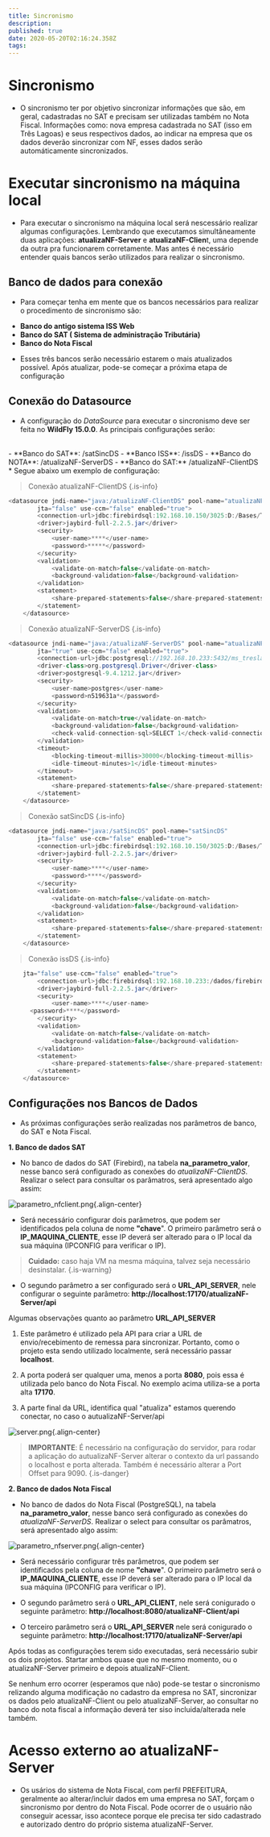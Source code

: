 ```yaml
---
title: Sincronismo
description: 
published: true
date: 2020-05-20T02:16:24.358Z
tags: 
---
```


# Sincronismo

* O sincronismo ter por objetivo sincronizar informações que são, em geral, cadastradas no SAT e precisam ser utilizadas também no Nota Fiscal. Informações como: nova empresa cadastrada no SAT (isso em Três Lagoas) e seus respectivos dados, ao indicar na empresa que os dados deverão sincronizar com NF, esses dados serão automáticamente sincronizados.


# Executar sincronismo na máquina local

* Para executar o sincronismo na máquina local será nescessário realizar algumas configurações. Lembrando que executamos simultâneamente duas aplicações: **atualizaNF-Server** e **atualizaNF-Clien**t, uma depende da outra pra funcionarem corretamente. Mas antes é necessário entender quais bancos serão utilizados para realizar o sincronismo.

## Banco de dados para conexão

* Para começar tenha em mente que os bancos necessários para realizar o procedimento de sincronismo são:

- **Banco do antigo sistema ISS Web**
- **Banco do SAT ( Sistema de administração Tributária)** 
- **Banco do Nota Fiscal**

* Esses três bancos serão necessário estarem o mais atualizados possível. Após atualizar, pode-se começar a próxima etapa de configuração

## Conexão do Datasource

* A configuração do *DataSource* para executar o sincronismo deve ser feita no **WildFly 15.0.0**. As principais configurações serão:
<br/>
   - **Banco do SAT**: /satSincDS 
   - **Banco ISS**: /issDS
   - **Banco do NOTA**: /atualizaNF-ServerDS
   - **Banco do SAT:** /atualizaNF-ClientDS
* Segue abaixo um exemplo de configuração:

> Conexão atualizaNF-ClientDS
{.is-info}

```Java
<datasource	jndi-name="java:/atualizaNF-ClientDS" pool-name="atualizaNF-ClientDS"
		jta="false" use-ccm="false" enabled="true">
		<connection-url>jdbc:firebirdsql:192.168.10.150/3025:D:/Bases/TresLagoas/Tributacao.fdb?lc_ctype=ISO8859_1</connection-url>
		<driver>jaybird-full-2.2.5.jar</driver>
		<security>
			<user-name>****</user-name>
			<password>*****</password>
		</security>
		<validation>
			<validate-on-match>false</validate-on-match>
			<background-validation>false</background-validation>
		</validation>
		<statement>
			<share-prepared-statements>false</share-prepared-statements>
		</statement>
	</datasource>
```

> Conexão atualizaNF-ServerDS
{.is-info}

```Java
<datasource jndi-name="java:/atualizaNF-ServerDS" pool-name="atualizaNF-ServerDS"
		jta="true" use-ccm="false" enabled="true">
		<connection-url>jdbc:postgresql://192.168.10.233:5432/ms_treslagoas_nfse</connection-url>
		<driver-class>org.postgresql.Driver</driver-class>
		<driver>postgresql-9.4.1212.jar</driver>
		<security>
			<user-name>postgres</user-name>
			<password>n519631a*</password>
		</security>
		<validation>
			<validate-on-match>true</validate-on-match>
			<background-validation>false</background-validation>
			<check-valid-connection-sql>SELECT 1</check-valid-connection-sql>
		</validation>
		<timeout>
			<blocking-timeout-millis>30000</blocking-timeout-millis>
			<idle-timeout-minutes>1</idle-timeout-minutes>
		</timeout>
		<statement>
			<share-prepared-statements>false</share-prepared-statements>
		</statement>
	</datasource>
```

> Conexão satSincDS
{.is-info}

```Java
<datasource	jndi-name="java:/satSincDS" pool-name="satSincDS"
		jta="false" use-ccm="false" enabled="true">
		<connection-url>jdbc:firebirdsql:192.168.10.150/3025:D:/Bases/TresLagoas/Tributacao.fdb?lc_ctype=ISO8859_1</connection-url>
		<driver>jaybird-full-2.2.5.jar</driver>
		<security>
			<user-name>****</user-name>
			<password>****</password>
		</security>
		<validation>
			<validate-on-match>false</validate-on-match>
			<background-validation>false</background-validation>
		</validation>
		<statement>
			<share-prepared-statements>false</share-prepared-statements>
		</statement>
	</datasource>
```
> Conexão issDS
{.is-info}

```Java
	jta="false" use-ccm="false" enabled="true">
		<connection-url>jdbc:firebirdsql:192.168.10.233:/dados/firebird/ms_treslagoas_iss.fdb?lc_ctype=ISO8859_1</connection-url>
		<driver>jaybird-full-2.2.5.jar</driver>
		<security>
			<user-name>****</user-name>
      <password>****</password>
		</security>
		<validation>
			<validate-on-match>false</validate-on-match>
			<background-validation>false</background-validation>
		</validation>
		<statement>
			<share-prepared-statements>false</share-prepared-statements>
		</statement>
	</datasource>
```

## Configurações nos Bancos de Dados
* As próximas configurações serão realizadas nos parâmetros de banco, do SAT e Nota Fiscal.


**1. Banco de dados SAT**
* No banco de dados do SAT (Firebird), na tabela **na_parametro_valor**, nesse banco será configurado as conexões do *atualizaNF-ClientDS*. Realizar o select para consultar os parâmatros, será apresentado algo assim:

![parametro_nfclient.png](/imagens/parametro_nfclient.png){.align-center}


* Será necessário configurar dois parâmetros, que podem ser identificados pela coluna de nome **"chave**". O primeiro parâmetro será o **IP_MAQUINA_CLIENTE**, esse IP deverá ser alterado para o IP local da sua máquina (IPCONFIG para verificar o IP). 

> **Cuidado:** caso haja VM na mesma máquina, talvez seja necessário desinstalar.
{.is-warning}

* O segundo parâmetro a ser configurado será o **URL_API_SERVER**, nele configurar o seguinte parâmetro: **http://localhost:17170/atualizaNF-Server/api**

Algumas observações quanto ao parâmetro **URL_API_SERVER**

1.  Este parâmetro é utilizado pela API para criar a URL de envio/recebimento de remessa para sincronizar. Portanto, como o projeto esta sendo utilizado localmente, será necessário passar **localhost**. 

2. A porta poderá ser qualquer uma, menos a porta **8080**, pois essa é utilizada pelo banco do Nota Fiscal. No exemplo acima utiliza-se a porta alta **17170**. 

3. A parte final da URL, identifica qual "atualiza" estamos querendo conectar, no caso o autualizaNF-Server/api

![server.png](/imagens/server.png){.align-center}

> **IMPORTANTE**: É necessário na configuração do servidor, para rodar a aplicação do  autualizaNF-Server alterar o contexto da url passando o localhost e porta alterada. Também é necessário alterar a Port Offset para 9090.
{.is-danger}

**2. Banco de dados Nota Fiscal**

* No banco de dados do Nota Fiscal (PostgreSQL), na tabela **na_parametro_valor**, nesse banco será configurado as conexões do *atualizaNF-ServerDS*. Realizar o select para consultar os parâmatros, será apresentado algo assim: 

![parametro_nfserver.png](/imagens/parametro_nfserver.png){.align-center}

* Será necessário configurar três parâmetros, que podem ser identificados pela coluna de nome **"chave**". O primeiro parâmetro será o **IP_MAQUINA_CLIENTE**, esse IP deverá ser alterado para o IP local da sua máquina (IPCONFIG para verificar o IP).

* O segundo parâmetro será o **URL_API_CLIENT**, nele será conigurado o seguinte parâmetro: **http://localhost:8080/atualizaNF-Client/api**

* O terceiro parâmetro será o **URL_API_SERVER** nele será conigurado o seguinte parâmetro: **http://localhost:17170/atualizaNF-Server/api**

Após todas as configurações terem sido executadas, será necessário subir  os dois projetos. Startar ambos quase que no mesmo momento, ou o atualizaNF-Server primeiro e depois atualizaNF-Client.

Se nenhum erro ocorrer (esperamos que não) pode-se testar o sincronismo relizando alguma modificação no cadastro da empresa no SAT, sincronizar os dados pelo atualizaNF-Client ou pelo atualizaNF-Server, ao consultar no banco do nota fiscal a informação deverá ter siso incluida/alterada nele também.

# Acesso externo ao atualizaNF-Server

* Os usários do sistema de Nota Fiscal, com perfil PREFEITURA, geralmente ao alterar/incluir dados em uma empresa no SAT, forçam o sincronismo por dentro do Nota Fiscal. Pode ocorrer de o usuário não conseguir acessar, isso acontece porque ele precisa ter sido cadastrado e autorizado dentro do próprio sistema atualizaNF-Server.

